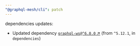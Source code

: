 ```yaml
---
"@graphql-mesh/cli": patch
---
```

dependencies updates:
  - Updated dependency [`graphql-ws@^6.0.0` ↗︎](https://www.npmjs.com/package/graphql-ws/v/6.0.0) (from `^5.12.1`, in `dependencies`)
